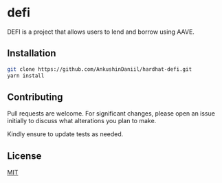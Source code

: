 # defi
DEFI is a project that allows users to lend and borrow using AAVE.

## Installation
```bash
git clone https://github.com/AnkushinDaniil/hardhat-defi.git
yarn install
```

## Contributing

Pull requests are welcome. For significant changes, please open an issue initially to discuss what alterations you plan to make.

Kindly ensure to update tests as needed.

## License

[MIT](https://choosealicense.com/licenses/mit/)
